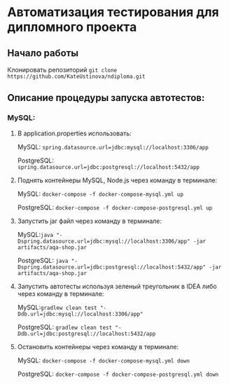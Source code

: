 # Автоматизация тестирования для дипломного проекта

## Начало работы

Клонировать репозиторий `git clone https://github.com/KateUstinova/ndiploma.git`


## Описание процедуры запуска автотестов:

### MySQL:

1. В application.properties использовать:

    MySQL:  `spring.datasource.url=jdbc:mysql://localhost:3306/app`

    PostgreSQL: `spring.datasource.url=jdbc:postgresql://localhost:5432/app`

2. Поднять контейнеры MySQL, Node.js через команду в терминале:

     MySQL: `docker-compose -f docker-compose-mysql.yml up`

     PostgreSQL: `docker-compose -f docker-compose-postgresql.yml up`

3. Запустить jar файл через команду в терминале:

      MySQL:`java "-Dspring.datasource.url=jdbc:mysql://localhost:3306/app" -jar artifacts/aqa-shop.jar`

      PostgreSQL: `java "-Dspring.datasource.url=jdbc:postgresql://localhost:5432/app" -jar artifacts/aqa-shop.jar`

4. Запустить автотесты используя зеленый треугольник в IDEA либо через команду в терминале:
       
      MySQL:`gradlew clean test "-Ddb.url=jdbc:mysql://localhost:3306/app"`

      PostgreSQL: `gradlew clean test "-Ddb.url=jdbc:postgresql://localhost:5432/app`

5. Остановить контейнеры через команду в терминале:

      MySQL: `docker-compose -f docker-compose-mysql.yml down`

      PostgreSQL: `docker-compose -f docker-compose-postgresql.yml down`

